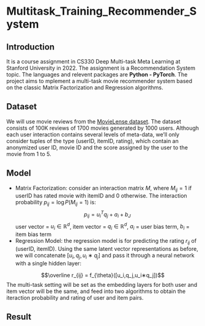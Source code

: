 # Multitask_Training_Recommender_System
## Introduction
It is a course assignment in CS330 Deep Multi-task Meta Learning at Stanford University in 2022. The assignment is a Recommendation System topic. The languages and relevent packages are **Python - PyTorch**. The project aims to mplement a multi-task movie recommender system based on the classic Matrix Factorization and Regression algorithms.
## Dataset
We will use movie reviews from the [MovieLense dataset](https://grouplens.org/datasets/movielens/100k/). The dataset consists of 100K reviews of 1700 movies generated by 1000 users. Although each user interaction contains several levels of meta-data, we’ll only consider tuples of the type (userID, itemID, rating), which contain an anonymized user ID, movie ID and the score assigned by the user to the movie from 1 to 5. 
## Model
* Matrix Factorization: consider an interaction matrix $M$, where $M_{ij} = 1$ if userID has rated movie with itemID and 0 otherwise. The interaction probability $p_{ij} = \log P(M_{ij} = 1)$ is:
$$p_{ij} = u^T_iq_j + a_i + b_J$$
user vector = $u_i \in \mathbb{R}^d$, item vector = $q_i \in \mathbb{R}^d$, $a_i$ = user bias term, $b_i$ = item bias term
* Regression Model: the regression model is for predicting the rating $r_{ij}$ of (userID, itemID). Using the same latent vector representations as before, we will concatenate $[u_i,q_j,u_i∗q_j]$ and pass it through a neural network with a single hidden layer:

$$\overline r_{ij} = f_{\theta}([u_i,q_j,u_i∗q_j])$$
The multi-task setting will be set as the embedding layers for both user and item vector will be the same, and feed into two algorithms to obtain the iteraction probability and rating of user and item pairs.
## Result
